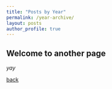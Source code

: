 ```yaml
---
title: "Posts by Year"
permalink: /year-archive/
layout: posts
author_profile: true
---
```


## Welcome to another page

_yay_

[back](./)

